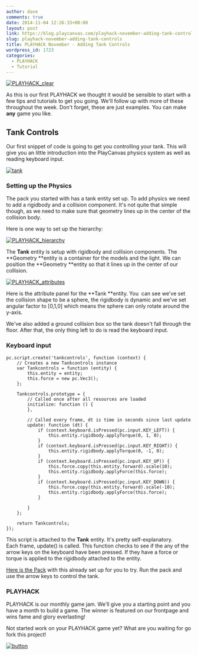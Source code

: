 ```yaml
---
author: dave
comments: true
date: 2014-11-04 12:26:33+00:00
layout: post
link: https://blog.playcanvas.com/playhack-november-adding-tank-controls/
slug: playhack-november-adding-tank-controls
title: PLAYHACK November - Adding Tank Controls
wordpress_id: 1723
categories:
  - PLAYHACK
  - Tutorial
---
```


[![PLAYHACK_clear](https://blog.playcanvas.com/wp-content/uploads/2014/10/PLAYHACK_clear.png)](http://blog.playcanvas.com/wp-content/uploads/2014/10/PLAYHACK_clear.png)

As this is our first PLAYHACK we thought it would be sensible to start with a few tips and tutorials to get you going. We'll follow up with more of these throughout the week. Don't forget, these are just examples. You can make **any** game you like.

## Tank Controls

Our first snippet of code is going to get you controlling your tank. This will give you an little introduction into the PlayCanvas physics system as well as reading keyboard input.

[![tank](https://blog.playcanvas.com/wp-content/uploads/2014/10/tank.jpg)](http://blog.playcanvas.com/wp-content/uploads/2014/10/tank.jpg)

### Setting up the Physics

The pack you started with has a tank entity set up. To add physics we need to add a rigidbody and a collision component. It's not quite that simple though, as we need to make sure that geometry lines up in the center of the collision body.

Here is one way to set up the hierarchy:

[![PLAYHACK_hierarchy](https://blog.playcanvas.com/wp-content/uploads/2014/11/PLAYHACK_hierarchy.jpg)](http://blog.playcanvas.com/wp-content/uploads/2014/11/PLAYHACK_hierarchy.jpg)

The **Tank** entity is setup with rigidbody and collision components. The **Geometry **entity is a container for the models and the light. We can position the **Geometry **entity so that it lines up in the center of our collision.

[![PLAYHACK_attributes](https://blog.playcanvas.com/wp-content/uploads/2014/11/PLAYHACK_attributes.jpg)](http://blog.playcanvas.com/wp-content/uploads/2014/11/PLAYHACK_attributes.jpg)

Here is the attribute panel for the **Tank **entity. You  can see we've set the collision shape to be a sphere, the rigidbody is dynamic and we've set angular factor to [0,1,0] which means the sphere can only rotate around the y-axis.

We've also added a ground collision box so the tank doesn't fall through the floor. After that, the only thing left to do is read the keyboard input.

### Keyboard input

    pc.script.create('tankcontrols', function (context) {
        // Creates a new Tankcontrols instance
        var Tankcontrols = function (entity) {
            this.entity = entity;
            this.force = new pc.Vec3();
        };

        Tankcontrols.prototype = {
            // Called once after all resources are loaded
            initialize: function () {
            },

            // Called every frame, dt is time in seconds since last update
            update: function (dt) {
                if (context.keyboard.isPressed(pc.input.KEY_LEFT)) {
                    this.entity.rigidbody.applyTorque(0, 1, 0);
                }
                if (context.keyboard.isPressed(pc.input.KEY_RIGHT)) {
                    this.entity.rigidbody.applyTorque(0, -1, 0);
                }
                if (context.keyboard.isPressed(pc.input.KEY_UP)) {
                    this.force.copy(this.entity.forward).scale(10);
                    this.entity.rigidbody.applyForce(this.force);
                }
                if (context.keyboard.isPressed(pc.input.KEY_DOWN)) {
                    this.force.copy(this.entity.forward).scale(-10);
                    this.entity.rigidbody.applyForce(this.force);
                }

            }
        };

        return Tankcontrols;
    });

This script is attached to the **Tank** entity. It's pretty self-explanatory. Each frame, update() is called. This function checks to see if the any of the arrow keys on the keyboard have been pressed. If they have a force or torque is applied to the rigidbody attached to the entity.

[Here is the Pack](http://playcanvas.com/dave/playhack-nov/designer/bootstrap?e=d3e2d116-641c-11e4-9aee-12313b0a5ec6&repository=true) with this already set up for you to try. Run the pack and use the arrow keys to control the tank.

### PLAYHACK

PLAYHACK is our monthly game jam. We'll give you a starting point and you have a month to build a game. The winner is featured on our frontpage and wins fame and glory everlasting!

Not started work on your PLAYHACK game yet? What are you waiting for go fork this project!

[![button](https://blog.playcanvas.com/wp-content/uploads/2014/10/button.png)](https://playcanvas.com/playcanvas/gamejam-nov-14)
